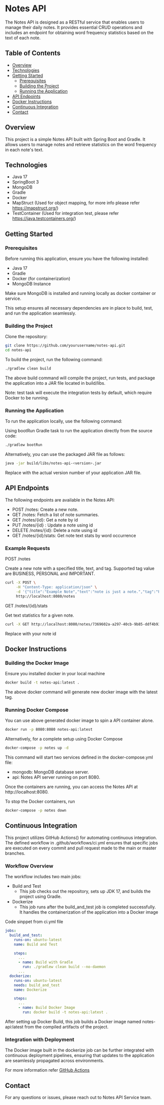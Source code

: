 # Notes API

The Notes API is designed as a RESTful service that enables users to manage their daily notes. 
It provides essential CRUD operations and includes an endpoint for obtaining word frequency statistics based on the text of each note.

## Table of Contents

- [Overview](#overview)
- [Technologies](#technologies)
- [Getting Started](#getting-started)
    - [Prerequisites](#prerequisites)
    - [Building the Project](#building-the-project)
    - [Running the Application](#running-the-application)
- [API Endpoints](#api-endpoints)
- [Docker Instructions](#docker-instructions)
- [Continuous Integration](#continuous-integration)
- [Contact](#contact)

## Overview

This project is a simple Notes API built with Spring Boot and Gradle. It allows users to manage notes and retrieve statistics on the word frequency in each note's text.

## Technologies

- Java 17 
- SpringBoot 3
- MongoDB
- Gradle
- Docker
- MapStruct (Used for object mapping, for more info please refer https://mapstruct.org/)
- TestContainer (Used for integration test, please refer https://java.testcontainers.org/)

## Getting Started

### Prerequisites

Before running this application, ensure you have the following installed:

- Java 17
- Gradle
- Docker (for containerization)
- MongoDB Instance

Make sure MongoDB is installed and running locally as docker container or service.

This setup ensures all necessary dependencies are in place to build, test, and run the application seamlessly.

### Building the Project

Clone the repository:

```bash
git clone https://github.com/yourusername/notes-api.git
cd notes-api
````

To build the project, run the following command:
```bash
./gradlew clean build
```

The above build command will compile the project, run tests, and package the application into a JAR file located in build/libs.

Note: test task will execute the integration tests by default, which require Docker to be running.

### Running the Application

To run the application locally, use the following command:

Using bootRun Gradle task to run the application directly from the source code:

```bash
./gradlew bootRun
```

Alternatively, you can use the packaged JAR file as follows:

```bash
java -jar build/libs/notes-api-<version>.jar
```

Replace <version> with the actual version number of your application JAR file.

## API Endpoints

The following endpoints are available in the Notes API:

- POST /notes: Create a new note.
- GET /notes: Fetch a list of note summaries.
- GET /notes/{id}: Get a note by id
- PUT /notes/{id} : Update a note using id
- DELETE /notes/{id}: Delete a note using id
- GET /notes/{id}/stats: Get note text stats by word occurrence

### Example Requests

POST /notes

Create a new note with a specified title, text, and tag. Supported tag value are BUSINESS, PERSONAL and IMPORTANT.

```bash
curl -X POST \
     -H "Content-Type: application/json" \
     -d '{"title":"Example Note","text":"note is just a note.","tag":"PERSONAL", "createdDate": "2024-07-02T10:36:00"}' \
     http://localhost:8080/notes
```

GET /notes/{id}/stats

Get text statistics for a given note.

```bash
curl -X GET http://localhost:8080/notes/7369602a-a297-40cb-9b85-ddf4b932c5af/stats
```
Replace with your note id

## Docker Instructions

### Building the Docker Image
Ensure you installed docker in your local machine

```bash
docker build -t notes-api:latest .
```

The above docker command will generate new docker image with the latest tag.

### Running Docker Compose

You can use above generated docker image to spin a API container alone.
```bash
docker run -p 8080:8080 notes-api:latest
```
Alternatively, for a complete setup using Docker Compose

```bash
docker-compose -p notes up -d
```

This command will start two services defined in the docker-compose.yml file:

- mongodb: MongoDB database server.
- api: Notes API server running on port 8080.

Once the containers are running, you can access the Notes API at http://localhost:8080.

To stop the Docker containers, run

```bash
docker-compose -p notes down
```

## Continuous Integration

This project utilizes GitHub Actions() for automating continuous integration. 
The defined workflow in .github/workflows/ci.yml ensures that specific jobs 
are executed on every commit and pull request made to the main or master branches.

### Workflow Overview

The workflow includes two main jobs:
- Build and Test
  - This job checks out the repository, sets up JDK 17, and builds the project using Gradle. 
- Dockerize 
  - This job runs after the build_and_test job is completed successfully. It handles the containerization of the application into a Docker image

Code sinppet from ci.yml file
```yaml
jobs:
  build_and_test:
    runs-on: ubuntu-latest
    name: Build and Test

    steps:
      ...
      - name: Build with Gradle
        run: ./gradlew clean build --no-daemon
      ...
  dockerize:
    runs-on: ubuntu-latest
    needs: build_and_test
    name: Dockerize

    steps:
      ...
      - name: Build Docker Image
        run: docker build -t notes-api:latest .
```

After setting up Docker Build, this job builds a Docker image named notes-api:latest from the compiled artifacts of the project. 

### Integration with Deployment
The Docker image built in the dockerize job can be further integrated with continuous deployment pipelines, ensuring that updates to the application are seamlessly propagated across environments.

For more information refer [GitHub Actions](https://docs.github.com/en/actions/automating-builds-and-tests/building-and-testing-java-with-gradle)

## Contact

For any questions or issues, please reach out to Notes API Service team.



